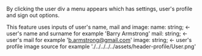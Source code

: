By clicking the user div a menu appears which has settings, user's profile and sign out options.

This feature uses inputs of user's name, mail and image:
name: string; <- user's name and surname for example 'Barry Armstrong'
mail: string; <- user's mail for example 'b.armstrong@gmail.com'
image: string; <- user's profile image source for example './../../../../assets/header-profile/User.png'
